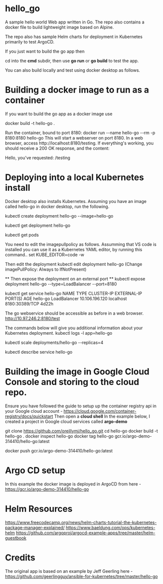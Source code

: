 # hello_go
A sample hello world Web app written in Go.
The repo also contains a docker file to build lightweight image based on Alpine. 

The repo also has sample Helm charts for deployment in Kubernetes primarily to test ArgoCD.

If you just want to build the go app then

cd into the **cmd** subdir, then use **go run** or **go build** to test the app.

You can also build locally and test using docker desktop as follows.

# Building a docker image to run as a container
If you want to build the go app as a docker image use

docker build -t hello-go .

Run the container, bound to port 8180: docker run --name hello-go --rm -p 8180:8180 hello-go
This will start a webserver on port 8180. In a web browser, access http://localhost:8180/testing. If everything's working, you should receive a 200 OK response, and the content:

Hello, you've requested: /testing

# Deploying into a local Kubernetes install
Docker desktop also installs Kubernetes. Assuming you have an image called hello-go in docker desktop, run the following.

kubectl create deployment hello-go --image=hello-go

kubectl get deployment hello-go

kubectl get pods

You need to edit the imagepullpolicy as follows. Assumming that VS code is installed you can use it as a Kubernetes YAML editor, by running this command..
set KUBE_EDITOR=code -w

Then edit the deployment
kubectl edit deployment hello-go   (Change imagePullPolicy: Always to IfNotPresent)

** Then expose the deployment on an external port **
kubectl expose deployment hello-go --type=LoadBalancer --port=8180

kubectl get service hello-go
NAME       TYPE           CLUSTER-IP       EXTERNAL-IP   PORT(S)          AGE
hello-go   LoadBalancer   10.106.196.120   localhost     8180:30389/TCP   4d22h

The go webservice should be accessible as before in a web browser.
http://10.97.246.2:8180/test

The commands below will give you additional information about your Kubernetes deployment.
kubectl logs -l app=hello-go

kubectl scale deployments/hello-go --replicas=4

kubectl describe service hello-go

# Building the image in Google Cloud Console and storing to the cloud repo.
Ensure you have followed the guide to setup up the container registry api in your Google cloud account - https://cloud.google.com/container-registry/docs/quickstart
Then open a **cloud shell**
In the example below, I created a project in Google cloud services called **argo-demo**

git clone https://github.com/oreillymj/hello_go.git
cd hello-go
docker build -t hello-go .
docker inspect hello-go
docker tag hello-go gcr.io/argo-demo-314410/hello-go:latest

docker push gcr.io/argo-demo-314410/hello-go:latest

# Argo CD setup
In this example the docker image is deployed in ArgoCD from here - https://gcr.io/argo-demo-314410/hello-go


# Helm Resources
https://www.freecodecamp.org/news/helm-charts-tutorial-the-kubernetes-package-manager-explained/
https://www.baeldung.com/ops/kubernetes-helm
https://github.com/argoproj/argocd-example-apps/tree/master/helm-guestbook

# Credits
The original app is based on an example by Jeff Geerling here - https://github.com/geerlingguy/ansible-for-kubernetes/tree/master/hello-go
